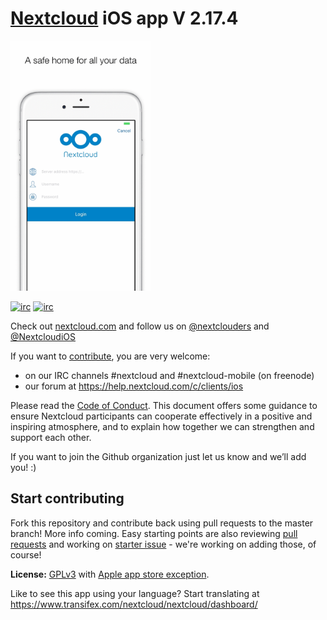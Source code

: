 # [Nextcloud](https://nextcloud.com)  iOS app V 2.17.4

[<img src="Animation.gif" 
      alt="Download from App Storey" 
      height="400">](https://itunes.apple.com/us/app/nextcloud/id1125420102?mt=8)

[![irc](https://img.shields.io/badge/IRC-%23nextcloud%20on%20freenode-orange.svg)](https://webchat.freenode.net/?channels=nextcloud)
[![irc](https://img.shields.io/badge/IRC-%23nextcloud--mobile%20on%20freenode-blue.svg)](https://webchat.freenode.net/?channels=nextcloud-mobile)

Check out [nextcloud.com](https://nextcloud.com) and follow us on [@nextclouders](https://twitter.com/nextclouders) and [@NextcloudiOS](https://twitter.com/NextcloudiOS)

If you want to [contribute](https://nextcloud.com/contribute/), you are very welcome: 

- on our IRC channels #nextcloud and #nextcloud-mobile (on freenode)
- our forum at https://help.nextcloud.com/c/clients/ios

Please read the [Code of Conduct](https://nextcloud.com/community/code-of-conduct/). This document offers some guidance to ensure Nextcloud participants can cooperate effectively in a positive and inspiring atmosphere, and to explain how together we can strengthen and support each other.

If you want to join the Github organization just let us know and we’ll add you! :)

## Start contributing
Fork this repository and contribute back using pull requests to the master branch! More info coming.
Easy starting points are also reviewing [pull requests](https://github.com/nextcloud/ios/pulls) and working on [starter issue](https://github.com/nextcloud/ios/issues?q=is%3Aopen+is%3Aissue+label%3A%22starter+issue%22) - we're working on adding those, of course!

**License:** [GPLv3](https://github.com/nextcloud/ios/blob/master/LICENSE) with [Apple app store exception](https://github.com/nextcloud/ios/blob/master/COPYING.iOS).

Like to see this app using your language? Start translating at https://www.transifex.com/nextcloud/nextcloud/dashboard/
